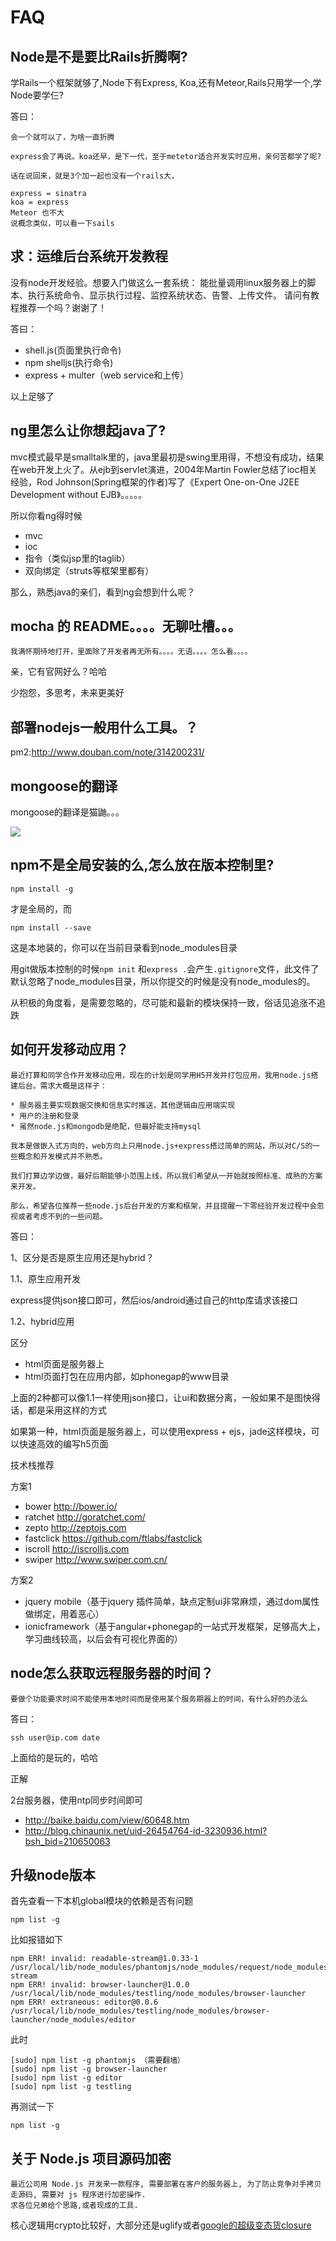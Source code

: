# FAQ


## Node是不是要比Rails折腾啊?

学Rails一个框架就够了,Node下有Express, Koa,还有Meteor,Rails只用学一个,学Node要学仨?

答曰：

```
会一个就可以了，为啥一直折腾

express会了再说。koa还早，是下一代，至于metetor适合开发实时应用，亲何苦都学了呢?

话在说回来，就是3个加一起也没有一个rails大，

express = sinatra
koa = express
Meteor 也不大
说概念类似，可以看一下sails

```


## 求：运维后台系统开发教程

没有node开发经验。想要入门做这么一套系统：
能批量调用linux服务器上的脚本、执行系统命令、显示执行过程、监控系统状态、告警、上传文件。
请问有教程推荐一个吗？谢谢了！

答曰：

- shell.js(页面里执行命令)
- npm shelljs(执行命令)
- express + multer（web service和上传）

以上足够了



## ng里怎么让你想起java了?

mvc模式最早是smalltalk里的，java里最初是swing里用得，不想没有成功，结果在web开发上火了。从ejb到servlet演进，2004年Martin Fowler总结了ioc相关经验，Rod Johnson(Spring框架的作者)写了《Expert One-on-One J2EE Development without EJB》。。。。。

所以你看ng得时候

- mvc
- ioc
- 指令（类似jsp里的taglib）
- 双向绑定（struts等框架里都有）

那么，熟悉java的亲们，看到ng会想到什么呢？

## mocha 的 README。。。。无聊吐槽。。。

```
我满怀期待地打开，里面除了开发者再无所有。。。。无语。。。。怎么看。。。。
```


   
亲，它有官网好么？哈哈

少抱怨，多思考，未来更美好


## 部署nodejs一般用什么工具。？

pm2:http://www.douban.com/note/314200231/


## mongoose的翻译

mongoose的翻译是猫鼬。。。

![](https://dn-cnode.qbox.me/Fr4o_k4R6435GWNxToeentuGNFAp)


##  npm不是全局安装的么,怎么放在版本控制里?

```
npm install -g
```

才是全局的，而

```
npm install --save
```
这是本地装的，你可以在当前目录看到node_modules目录

用git做版本控制的时候`npm init` 和`express .`会产生`.gitignore`文件，此文件了默认忽略了node_modules目录，所以你提交的时候是没有node_modules的。

从积极的角度看，是需要忽略的，尽可能和最新的模块保持一致，俗话见追涨不追跌



## 如何开发移动应用？


```
最近打算和同学合作开发移动应用，现在的计划是同学用H5开发并打包应用，我用node.js搭建后台。需求大概是这样子：

* 服务器主要实现数据交换和信息实时推送，其他逻辑由应用端实现
* 用户的注册和登录
* 虽然node.js和mongodb是绝配，但最好能支持mysql

我本是做嵌入式方向的，web方向上只用node.js+express搭过简单的网站，所以对C/S的一些概念和开发模式并不熟悉。

我们打算边学边做，最好后期能够小范围上线，所以我们希望从一开始就按照标准、成熟的方案来开发。

那么，希望各位推荐一些node.js后台开发的方案和框架，并且提醒一下零经验开发过程中会忽视或者考虑不到的一些问题。
```


答曰：

1、区分是否是原生应用还是hybrid？

1.1、原生应用开发

express提供json接口即可，然后ios/android通过自己的http库请求该接口

1.2、hybrid应用

区分

- html页面是服务器上
- html页面打包在应用内部，如phonegap的www目录

上面的2种都可以像1.1一样使用json接口，让ui和数据分离，一般如果不是图快得话，都是采用这样的方式

如果第一种，html页面是服务器上，可以使用express + ejs，jade这样模块，可以快速高效的编写h5页面


技术栈推荐

方案1

- bower http://bower.io/ 
- ratchet http://goratchet.com/
- zepto http://zeptojs.com
- fastclick https://github.com/ftlabs/fastclick
- iscroll http://iscrolljs.com
- swiper http://www.swiper.com.cn/

方案2

- jquery mobile（基于jquery 插件简单，缺点定制ui非常麻烦，通过dom属性做绑定，用着恶心）
- ionicframework（基于angular+phonegap的一站式开发框架，足够高大上，学习曲线较高，以后会有可视化界面的）


## node怎么获取远程服务器的时间？

```
要做个功能要求时间不能使用本地时间而是使用某个服务期器上的时间，有什么好的办法么
```

答曰：

    ssh user@ip.com date
    
上面给的是玩的，哈哈

正解

2台服务器，使用ntp同步时间即可

- http://baike.baidu.com/view/60648.htm
- http://blog.chinaunix.net/uid-26454764-id-3230936.html?bsh_bid=210650063


## 升级node版本

首先查看一下本机global模块的依赖是否有问题

```
npm list -g
```


比如报错如下

```
npm ERR! invalid: readable-stream@1.0.33-1 /usr/local/lib/node_modules/phantomjs/node_modules/request/node_modules/bl/node_modules/readable-stream
npm ERR! invalid: browser-launcher@1.0.0 /usr/local/lib/node_modules/testling/node_modules/browser-launcher
npm ERR! extraneous: editor@0.0.6 /usr/local/lib/node_modules/testling/node_modules/browser-launcher/node_modules/editor

```

此时


```
[sudo] npm list -g phantomjs （需要翻墙）
[sudo] npm list -g browser-launcher
[sudo] npm list -g editor
[sudo] npm list -g testling
```

再测试一下

```
npm list -g
```



## 关于 Node.js 项目源码加密

```
最近公司用 Node.js 开发来一款程序, 需要部署在客户的服务器上, 为了防止竞争对手拷贝走源码, 需要对 js 程序进行加密操作.
求各位兄弟给个思路,或者现成的工具.
```

核心逻辑用crypto比较好，大部分还是uglify或者[google的超级变态货closure](https://github.com/google/closure-compiler)